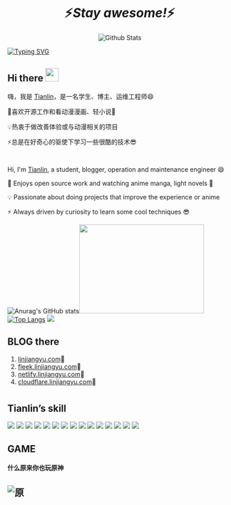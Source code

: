 <h1 align='center'>⚡️<i>Stay awesome!</i>⚡️</h1>

<p align="center">
        <img src="https://cdn1.tianli0.top/gh/linjiangyu2/halo/img/Bottom.svg" alt="Github Stats" />
</p>

[![Typing SVG](https://cdn1.tianli0.top/gh/linjiangyu2/halo/img/github.svg)](https://linjiangyu.com/)

## Hi there <img src="https://cdn1.tianli0.top/gh/linjiangyu2/halo/img/wave.gif" width="30px">
嗨，我是 [Tianlin](https://www.linjiangyu.com/personal/about/)，是一名学生、博主、运维工程师😄

💖喜欢开源工作和看动漫漫画、轻小说👀

💡热衷于做改善体验或与动漫相关的项目

⚡总是在好奇心的驱使下学习一些很酷的技术😎

# 
Hi, I'm [Tianlin](https://www.linjiangyu.com/personal/about/), a student, blogger, operation and maintenance engineer 😄

💖 Enjoys open source work and watching anime manga, light novels 👀

💡 Passionate about doing projects that improve the experience or anime

⚡ Always driven by curiosity to learn some cool techniques 😎

![Anurag's GitHub stats](https://readme.linjiangyu.com/api?username=linjiangyu2&show_icons=true&theme=radical)<img src="https://cdn1.tianli0.top/gh/linjiangyu2/halo/img/code.gif" width="280px" height='200px'></img>
[![Top Langs](https://readme.linjiangyu.com/api/top-langs/?username=linjiangyu2&layout=compact)](https://www.linjiangyu.com/)
<a href="https://github.com/anuraghazra/github-readme-stats">
  <img src="https://readme.linjiangyu.com/api/pin/?username=linjiangyu2&repo=K" width=auto />
</a>

<!-- [![stackoverflow card](https://readme-components.vercel.app/api?component=stackoverflow&stackoverflowid=18821000)](https://github.com/harish-sethuraman/readme-components) -->

## BLOG there
1. [linjiangyu.com](https://linjiangyu.com/)🍧
2. [fleek.linjiangyu.com](https://fleek.linjiangyu.com/)🍰
3. [netlify.linjiangyu.com](https://netlify.linjiangyu.com/)🍨
4. [cloudflare.linjiangyu.com](https://cloudflare.linjiangyu.com/)🍨
# 
## Tianlin’s skill
![](https://img.shields.io/badge/Linux-RedHat-informational?style=flat&logo=<LOGO_NAME>&logoColor=white&color=ff0066)
![](https://img.shields.io/badge/Linux-CentOS-informational?style=flat&logo=<LOGO_NAME>&logoColor=white&color=ffffe5)
![](https://img.shields.io/badge/Linux-RockyLinux-informational?style=flat&logo=<LOGO_NAME>&logoColor=white&color=2bbc8a)
![](https://img.shields.io/badge/CloudNative-Kubernetes-informational?style=flat&logo=<LOGO_NAME>&logoColor=white&color=0000cc)
![](https://img.shields.io/badge/CloudNative-Docker-informational?style=flat&logo=<LOGO_NAME>&logoColor=white&color=3333ff)
![](https://img.shields.io/badge/Ops-Nginx-informational?style=flat&logo=<LOGO_NAME>&logoColor=white&color=b3ffcc)
![](https://img.shields.io/badge/Ops-Apache-informational?style=flat&logo=<LOGO_NAME>&logoColor=white&color=ffff80)
![](https://img.shields.io/badge/Ops-Tomcat-informational?style=flat&logo=<LOGO_NAME>&logoColor=white&color=C3C0C0)
![](https://img.shields.io/badge/Ops-MySQL-informational?style=flat&logo=<LOGO_NAME>&logoColor=white&color=2bbc8a)
![](https://img.shields.io/badge/Ops-Redis-informational?style=flat&logo=<LOGO_NAME>&logoColor=white&color=ff3333)
![](https://img.shields.io/badge/Ops-mongodb-informational?style=flat&logo=<LOGO_NAME>&logoColor=white&color=ffff80)
![](https://img.shields.io/badge/Monitor-Prometheus-informational?style=flat&logo=<LOGO_NAME>&logoColor=white&color=ffd9b3)
![](https://img.shields.io/badge/Monitor-Zabbix-informational?style=flat&logo=<LOGO_NAME>&logoColor=white&color=ff5c33)
![](https://img.shields.io/badge/Storage-Ceph-informational?style=flat&logo=<LOGO_NAME>&logoColor=white&color=ffcc80)
![](https://img.shields.io/badge/Grid-Consul-informational?style=flat&logo=<LOGO_NAME>&logoColor=white&color=ff80df)
## GAME
#### 什么原来你也玩原神
![原](https://cdn1.tianli0.top/gh/linjiangyu2/halo/img/ys.jpg)
---
